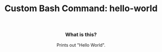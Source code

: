 <div align="center">
  <h1>Custom Bash Command: hello-world</h1></br>
  <h3>What is this?</h3>
  <span algin="left">Prints out "Hello World".</span></br>
</div>
